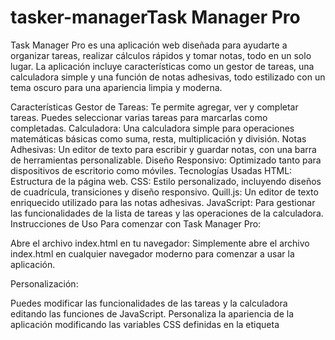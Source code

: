 # tasker-managerTask Manager Pro
Task Manager Pro es una aplicación web diseñada para ayudarte a organizar tareas, realizar cálculos rápidos y tomar notas, todo en un solo lugar. La aplicación incluye características como un gestor de tareas, una calculadora simple y una función de notas adhesivas, todo estilizado con un tema oscuro para una apariencia limpia y moderna.

Características
Gestor de Tareas: Te permite agregar, ver y completar tareas. Puedes seleccionar varias tareas para marcarlas como completadas.
Calculadora: Una calculadora simple para operaciones matemáticas básicas como suma, resta, multiplicación y división.
Notas Adhesivas: Un editor de texto para escribir y guardar notas, con una barra de herramientas personalizable.
Diseño Responsivo: Optimizado tanto para dispositivos de escritorio como móviles.
Tecnologías Usadas
HTML: Estructura de la página web.
CSS: Estilo personalizado, incluyendo diseños de cuadrícula, transiciones y diseño responsivo.
Quill.js: Un editor de texto enriquecido utilizado para las notas adhesivas.
JavaScript: Para gestionar las funcionalidades de la lista de tareas y las operaciones de la calculadora.
Instrucciones de Uso
Para comenzar con Task Manager Pro:

Abre el archivo index.html en tu navegador: Simplemente abre el archivo index.html en cualquier navegador moderno para comenzar a usar la aplicación.

Personalización:

Puedes modificar las funcionalidades de las tareas y la calculadora editando las funciones de JavaScript.
Personaliza la apariencia de la aplicación modificando las variables CSS definidas en la etiqueta <style>.
Características Disponibles
Gestor de Tareas
Agrega nuevas tareas escribiendo en el campo de entrada y haciendo clic en el botón "Agregar Tarea".
Marca las tareas como completadas usando el botón "Completar tareas seleccionadas".
Calculadora
Realiza operaciones matemáticas básicas usando los botones de números y los cuatro botones de operación.
Limpia la pantalla usando el botón "C".
Notas Adhesivas
Usa el editor Quill.js para agregar, editar y dar formato a tus notas.
El editor viene con una barra de herramientas personalizable y soporta funciones de texto enriquecido como negrita, cursiva, entre otros.
Personalización
Para modificar la paleta de colores o el estilo de la aplicación, puedes actualizar las variables CSS definidas en la sección :root:

css
Copiar
Editar
:root {
    --primary-color: #4CAF50;  /* Color principal */
    --primary-hover: #45a049;  /* Color al pasar el ratón */
    --bg-dark: #121212;        /* Fondo oscuro */
    --bg-card: #1E1E1E;        /* Fondo de la tarjeta */
    --text-primary: #ffffff;   /* Color del texto principal */
    --text-secondary: #B0B0B0; /* Color del texto secundario */
    --border-color: #333333;   /* Color de los bordes */
}
Puedes ajustar fácilmente los colores o agregar estilos CSS adicionales para adaptarlos a tus necesidades.

Licencia
Este proyecto está licenciado bajo la Licencia MIT - consulta el archivo LICENSE para más detalles.
